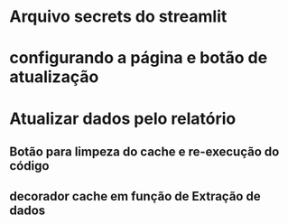 # Arquivo secrets do streamlit

# configurando a página e botão de atualização

# Atualizar dados pelo relatório
## Botão para limpeza do cache e re-execução do código
## decorador cache em função de Extração de dados

